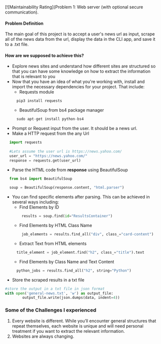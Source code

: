 [![Maintainability Rating](Problem 1: Web server (with optional secure communication).

#### Problem Definition
The main goal of this project is to accept a user's news url as input, scrape all of the news data from the url, display the data in the CLI app, and save it to a .txt file. 

#### How are we supposed to achieve this?
* Explore news sites and understand how different sites are structured so that you can have some knowledge on how to extract the information that is relevant to you
* Now that you have an idea of what you're working with, install and import the necessary dependencies for your project. That include:
  * Requests module
  ```python
    pip3 install requests
  ```
  * BeautifulSoup from bs4 package manager
  ```python
    sudo apt-get install python-bs4
  ```
* Prompt or Request input from the user. It should be a news url.
* Make a HTTP request from the any Url
```python
  import requests
  
  #Lets assume the user url is https://news.yahoo.com/
  user_url = "https://news.yahoo.com/"
  response = requests.get(user_url)
```
* Parse the HTML code from **response** using BeautifulSoup
```python
  from bs4 import BeautifulSoup
  
  soup = BeautifulSoup(response.content, "html.parser")
```
* You can find specific elements after parsing. This can be achieved in several ways including:
  * Find Elements by ID
    ```python
     results = soup.find(id="ResultsContainer")
    ```
  * Find Elements by HTML Class Name
    ```python
     job_elements = results.find_all("div", class_="card-content")
    ```
  * Extract Text from HTML elements
   ```python
     title_element = job_element.find("h2", class_="title").text
   ```
  * Find Elements by Class Name and Text Content
   ```python
     python_jobs = results.find_all("h2", string="Python")
   ```
* Store the scraped results in a txt file
```python
#store the output in a txt file in json format
with open('general-news.txt', 'w') as output_file:
        output_file.write(json.dumps(data, indent=4))
```

### Some of the Challenges I experienced
1. Every website is different. While you’ll encounter general structures that repeat themselves, each website is unique and will need personal treatment if you want to extract the relevant information.
2. Websites are always changing.





